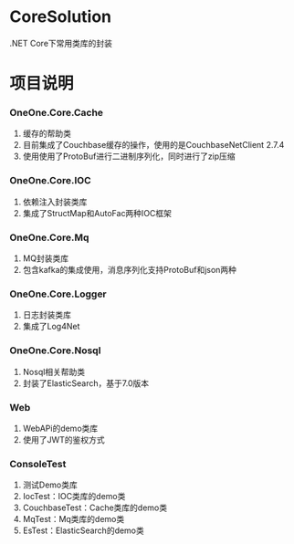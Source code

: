 # CoreSolution
.NET Core下常用类库的封装
# 项目说明
### OneOne.Core.Cache
1. 缓存的帮助类
2. 目前集成了Couchbase缓存的操作，使用的是CouchbaseNetClient 2.7.4
3. 使用使用了ProtoBuf进行二进制序列化，同时进行了zip压缩

### OneOne.Core.IOC
1. 依赖注入封装类库
2. 集成了StructMap和AutoFac两种IOC框架

### OneOne.Core.Mq
1. MQ封装类库
2. 包含kafka的集成使用，消息序列化支持ProtoBuf和json两种

### OneOne.Core.Logger
1. 日志封装类库
2. 集成了Log4Net

### OneOne.Core.Nosql
1. Nosql相关帮助类
2. 封装了ElasticSearch，基于7.0版本

### Web
1. WebAPi的demo类库
2. 使用了JWT的鉴权方式

### ConsoleTest
1. 测试Demo类库
2. IocTest：IOC类库的demo类
3. CouchbaseTest：Cache类库的demo类
4. MqTest：Mq类库的demo类
5. EsTest：ElasticSearch的demo类


